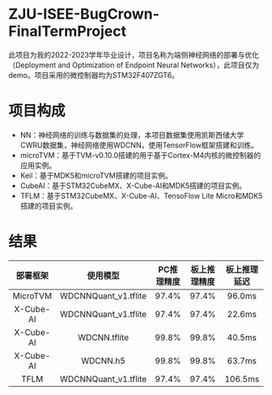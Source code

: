 # ZJU-ISEE-BugCrown-FinalTermProject  
此项目为我的2022-2023学年毕业设计，项目名称为端侧神经网络的部署与优化（Deployment and Optimization of Endpoint Neural Networks），此项目仅为demo。项目采用的微控制器均为STM32F407ZGT6。
# 项目构成
+ NN：神经网络的训练与数据集的处理，本项目数据集使用凯斯西储大学CWRU数据集，神经网络使用WDCNN，使用TensorFlow框架搭建和训练。
+ microTVM：基于TVM-v0.10.0搭建的用于基于Cortex-M4内核的微控制器的应用实例。
+ Keil：基于MDK5和microTVM搭建的项目实例。
+ CubeAI：基于STM32CubeMX、X-Cube-AI和MDK5搭建的项目实例。
+ TFLM：基于STM32CubeMX、X-Cube-AI、TensoFlow Lite Micro和MDK5搭建的项目实例。
# 结果
|  部署框架  |       使用模型       |   PC推理精度   | 板上推理精度 | 板上推理延迟 |
| :-------: |:-------------------: | :-----------: | :---------: | :---------: |
| MicroTVM  | WDCNNQuant_v1.tflite |     97.4%     |    97.4%    |   96.0ms    |
| X-Cube-AI | WDCNNQuant_v1.tflite |     97.4%     |    97.4%    |   22.6ms    |
| X-Cube-AI | WDCNN.tflite         |     99.8%     |    99.8%    |   40.5ms    |
| X-Cube-AI | WDCNN.h5             |     99.8%     |    99.8%    |   63.7ms    |
| TFLM      | WDCNNQuant_v1.tflite |     97.4%     |    97.4%    |   106.5ms   |
